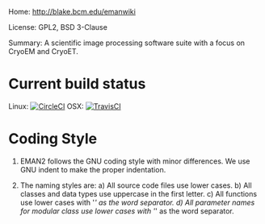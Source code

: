 Home: http://blake.bcm.edu/emanwiki

License: GPL2, BSD 3-Clause

Summary: A scientific image processing software suite with a focus on CryoEM and CryoET.



Current build status
====================

Linux: [![CircleCI](https://circleci.com/gh/cryoem/eman2.svg?style=svg)](https://circleci.com/gh/cryoem/eman2)
OSX: [![TravisCI](https://travis-ci.org/cryoem/eman2.svg?branch=benchmark-fftw)](https://travis-ci.org/cryoem/eman2)



Coding Style
====================
1) EMAN2 follows the GNU coding style with minor differences. We use
   GNU indent to make the proper indentation.

2) The naming styles are:
   a) All source code files use lower cases.
   b) All classes and data types use uppercase in the first letter.
   c) All functions use lower cases with '_' as the word separator.
   d) All parameter names for modular class use lower cases with '_' 
   as the word separator.
